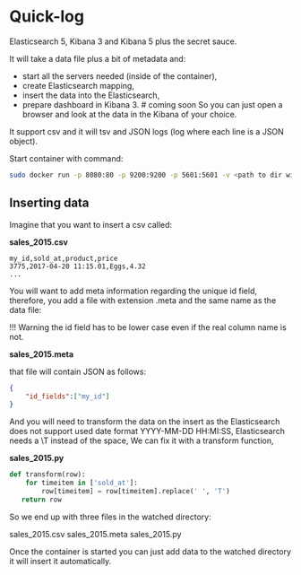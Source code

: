 # Quick-log
Elasticsearch 5, Kibana 3 and Kibana 5 plus the secret sauce.

It will take a data file plus a bit of metadata and:

- start all the servers needed (inside of the container),
- create Elasticsearch mapping,
- insert the data into the Elasticsearch,
- prepare dashboard in Kibana 3. # coming soon
So you can just open a browser and look at the data in the Kibana of your choice.

It support csv and it will tsv and JSON logs (log where each line is a JSON object).

Start container with command:

```bash
sudo docker run -p 8080:80 -p 9200:9200 -p 5601:5601 -v <path to dir with the data>:/inserts -d -e LOG_LEVEL=20 immunoglobul/quick-log:latest
```

## Inserting data
Imagine that you want to insert a csv called:

__sales_2015.csv__

```csv
my_id,sold_at,product,price
3775,2017-04-20 11:15.01,Eggs,4.32
...
```

You will want to add meta information regarding the unique id field, therefore, you add a file with extension .meta and the same name as the data file:

!!! Warning the id field has to be lower case even if the real column name is not.

__sales_2015.meta__

that file will contain JSON as follows:

```json
{
    "id_fields":["my_id"]
}
```

And you will need to transform the data on the insert as the Elasticsearch does not support used date format YYYY-MM-DD HH:MI:SS, Elasticsearch needs a \T instead of the space, We can fix it with a transform function,

__sales_2015.py__

```python
def transform(row):
    for timeitem in ['sold_at']:
        row[timeitem] = row[timeitem].replace(' ', 'T')
   return row
```
So we end up with three files in the watched directory:

sales_2015.csv
sales_2015.meta
sales_2015.py

Once the container is started you can just add data to the watched directory it will insert it automatically.
